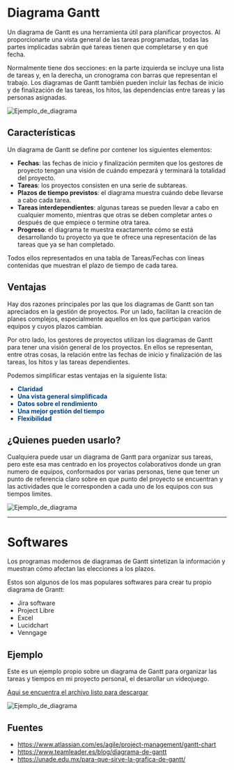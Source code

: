 # Diagrama Gantt

Un diagrama de Gantt es una herramienta útil para planificar proyectos. Al proporcionarte una vista general de las tareas programadas, todas las partes implicadas sabrán qué tareas tienen que completarse y en qué fecha.

Normalmente tiene dos secciones: en la parte izquierda se incluye una lista de tareas y, en la derecha, un cronograma con barras que representan el trabajo. Los diagramas de Gantt también pueden incluir las fechas de inicio y de finalización de las tareas, los hitos, las dependencias entre tareas y las personas asignadas.

![Ejemplo_de_diagrama](/archivos/actividad3/introGantt.png)

## Características

Un diagrama de Gantt se define por contener los siguientes elementos:

- **Fechas**: las fechas de inicio y finalización permiten que los gestores de proyecto tengan una visión de cuándo empezará y terminará la totalidad del proyecto.
- **Tareas**: los proyectos consisten en una serie de subtareas.
- **Plazos de tiempo previstos**: el diagrama muestra cuándo debe llevarse a cabo cada tarea.
- **Tareas interdependientes**: algunas tareas se pueden llevar a cabo en cualquier momento, mientras que otras se deben completar antes o después de que empiece o termine otra tarea.
- **Progreso**: el diagrama te muestra exactamente cómo se está desarrollando tu proyecto ya que te ofrece una representación de las tareas que ya se han completado.

Todos ellos representados en una tabla de Tareas/Fechas con lineas contenidas que muestran el plazo de tiempo de cada tarea.
  
## Ventajas

Hay dos razones principales por las que los diagramas de Gantt son tan apreciados en la gestión de proyectos. Por un lado, facilitan la creación de planes complejos, especialmente aquellos en los que participan varios equipos y cuyos plazos cambian.

Por otro lado, los gestores de proyectos utilizan los diagramas de Gantt para tener una visión general de los proyectos. En ellos se representan, entre otras cosas, la relación entre las fechas de inicio y finalización de las tareas, los hitos y las tareas dependientes.

Podemos simplificar estas ventajas en la siguiente lista:

- <spam style="color:rgb(0, 64, 124);">**Claridad**</spam>
- <spam style="color:rgb(0, 64, 124);">**Una vista general simplificada**</spam>
- <spam style="color:rgb(0, 64, 124);">**Datos sobre el rendimiento**</spam>
- <spam style="color:rgb(0, 64, 124);">**Una mejor gestión del tiempo**</spam>
- <spam style="color:rgb(0, 64, 124);">**Flexibilidad**</spam>

## ¿Quienes pueden usarlo?

Cualquiera puede usar un diagrama de Gantt para organizar sus tareas, pero este esa mas centrado en los proyectos colaborativos donde un gran numero de equipos, conformados por varias personas, tiene que tener un punto de referencia claro sobre en que punto del proyecto se encuentran y las actividades que le corresponden a cada uno de los equipos con sus tiempos limites.

![Ejemplo_de_diagrama](/archivos/actividad3/diagramaGantt.jpg)

***

# Softwares

Los programas modernos de diagramas de Gantt sintetizan la información y muestran cómo afectan las elecciones a los plazos.

Estos son algunos de los mas populares softwares para crear tu propio diagrama de Grantt:

- Jira software
- Project Libre
- Excel
- Lucidchart
- Venngage

## Ejemplo

Este es un ejemplo propio sobre un diagrama de Gantt para organizar las tareas y tiempos en mi proyecto personal, el desarollar un videojuego.

[Aqui se encuentra el archivo listo para descargar](../../resources/archivos/actividad3/diagramaJuego.pod)

![Ejemplo_de_diagrama](/archivos/actividad3/SS.png)
## Fuentes

- https://www.atlassian.com/es/agile/project-management/gantt-chart
- https://www.teamleader.es/blog/diagrama-de-gantt
- https://unade.edu.mx/para-que-sirve-la-grafica-de-gantt/
